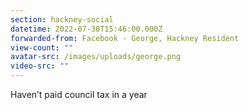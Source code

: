 ```yaml
---
section: hackney-social
datetime: 2022-07-30T15:46:00.000Z
forwarded-from: Facebook - George, Hackney Resident
view-count: ""
avatar-src: /images/uploads/george.png
video-src: ""
---
```

Haven’t paid council tax in a year
